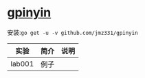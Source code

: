 # [gpinyin](https://github.com/jmz331/gpinyin)
安装:`go get -u -v github.com/jmz331/gpinyin`

|实验|简介|说明|
|---|---|---|
|lab001|例子||